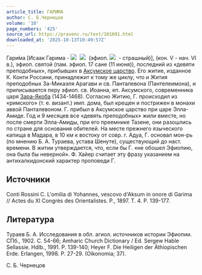 ```yaml
---
article_title: ГАРИМА
author: С. Б.Чернецов
volume: '10'
page_numbers: '425'
source_url: https://pravenc.ru/text/161691.html
downloaded_at: '2025-10-13T10:49:57Z'
---
```


Гари́ма [Исаак Гарима - ![](https://pravenc.ru/char/26110/x8dUxc2x5b/image.png)  ![](https://pravenc.ru/char/26110/xdcOH/image.png)  (эфиоп. ![](https://pravenc.ru/char/26110/xdcOH/image.png)  - страшный)], (кон. V - нач. VI в.), эфиоп. святой (пам. эфиоп. 17 сане (11 июня)), последний из «девяти преподобных», прибывших в [Аксумское царство](<https://pravenc.ru/text/Аксумское царство.html>). Его житие, изданное К. Конти Россини, принадлежит к тому же циклу, что и Жития преподобных За-Микаэля Арагави и св. Панталевона (Пантелеимона), и приписывается перу эфиоп. св. Иоанна, еп. Аксумского, современника царя [Зара-Якоба](https://pravenc.ru/text/Зара-Якоба.html) (1434-1468). Согласно Житию, Г. происходил из «римского» (т. е. визант.) имп. дома, был крещен и пострижен в монахи аввой Панталевоном. Г. прибыл в Аксумское царство при царе Элла-Амиде. Год и 9 месяцев все «девять преподобных» жили вместе, но после смерти Элла-Амиды, при его преемнике Тазене, они разошлись по стране для основания обителей. На месте прежнего языческого капища в Мадара, в 10 км к востоку от совр. г. Адуа, Г. основал мон-рь (по мнению Б. А. Тураева, устава Шенуте), существующий до наст. времени. В житии утверждается, что, если бы Г. «не обошел Эфиопию, она была бы неверной». Ф. Хайер считает эту фразу указанием на антихалкидонский характер проповеди Г.

## Источники

Conti Rossini C. L'omilia di Yohannes, vescovo d'Aksum in onore di Garima // Actes du XI Congrès des Orientalistes. P., 1897. T. 4. P. 139-177.

## Литература

Тураев Б. А. Исследования в обл. агиол. источников истории Эфиопии. СПб., 1902. С. 54-66; 
Amharic Church Dictionary / Ed. Sergew Hable Sellassie. Hdlb., 1991. P. 139-140; Heyer F. Die Heiligen der Äthiopischen Erde. Erlangen, 1998. P. 27-29. (Oikonomia; 37).

С. Б.  Чернецов
